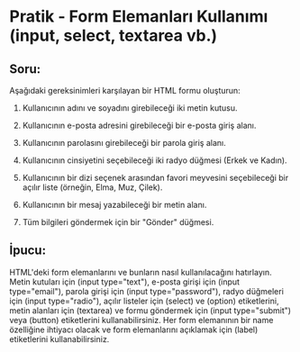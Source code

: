 # Pratik - Form Elemanları Kullanımı (input, select, textarea vb.)

## Soru:

Aşağıdaki gereksinimleri karşılayan bir HTML formu oluşturun:

1. Kullanıcının adını ve soyadını girebileceği iki metin kutusu.

2. Kullanıcının e-posta adresini girebileceği bir e-posta giriş alanı.

3. Kullanıcının parolasını girebileceği bir parola giriş alanı.

4. Kullanıcının cinsiyetini seçebileceği iki radyo düğmesi (Erkek ve Kadın).

5. Kullanıcının bir dizi seçenek arasından favori meyvesini seçebileceği bir açılır liste (örneğin, Elma, Muz, Çilek).

6. Kullanıcının bir mesaj yazabileceği bir metin alanı.

7. Tüm bilgileri göndermek için bir "Gönder" düğmesi.

## İpucu:

HTML'deki form elemanlarını ve bunların nasıl kullanılacağını hatırlayın. Metin kutuları için (input type="text"), e-posta girişi için (input type="email"), parola girişi için (input type="password"), radyo düğmeleri için (input type="radio"), açılır listeler için (select) ve (option) etiketlerini, metin alanları için (textarea) ve formu göndermek için (input type="submit") veya (button) etiketlerini kullanabilirsiniz. Her form elemanının bir name özelliğine ihtiyacı olacak ve form elemanlarını açıklamak için (label) etiketlerini kullanabilirsiniz.